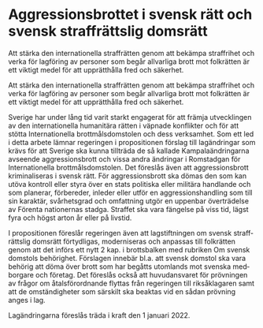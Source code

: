 # Aggressionsbrottet i svensk rätt och svensk straffrättslig domsrätt

Att stärka den inter­natio­nella straff­rätten genom att bekämpa straffrihet och verka för lag­föring av personer som begår allvarliga brott mot folk­rätten är ett viktigt medel för att upp­rätt­hålla fred och säkerhet.

Att stärka den inter­natio­nella straff­rätten genom att bekämpa straffrihet och verka för lag­föring av personer som begår allvarliga brott mot folk­rätten är ett viktigt medel för att upp­rätt­hålla fred och säkerhet.

Sverige har under lång tid varit starkt enga­gerat för att främja utveck­lingen av den inter­natio­nella humani­tära rätten i väpnade kon­flikter och för att stötta Inter­natio­nella brott­måls­domstolen och dess verk­samhet. Som ett led i detta arbete lämnar regeringen i proposi­tionen förslag till lag­ändringar som krävs för att Sverige ska kunna tillträda de så kallade Kampala­ändringarna avse­ende aggressions­brott och vissa andra ändringar i Rom­stadgan för Inter­natio­nella brott­måls­dom­stolen. Det föreslås även att aggressions­brott kriminali­seras i svensk rätt. För aggressions­brott ska dömas den som kan utöva kontroll eller styra över en stats politiska eller militära hand­lande och som planerar, förbereder, inleder eller utför en aggressions­handling som till sin karaktär, svårhets­grad och omfatt­ning utgör en uppen­bar över­trädelse av Förenta natio­nernas stadga. Straffet ska vara fängelse på viss tid, lägst fyra och högst arton år eller på livstid.

I propositionen föreslår regeringen även att lag­stift­ningen om svensk straff­rätts­lig doms­rätt förtyd­ligas, moderni­seras och anpassas till folk­rätten genom att det införs ett nytt 2 kap. i brotts­balken med rubriken Om svensk dom­stols behörighet. Förslagen innebär bl.a. att svensk domstol ska vara behörig att döma över brott som har begåtts utom­lands mot svenska med­borgare och företag. Det före­slås också att huvud­ansvaret för pröv­ningen av frågor om åtals­förord­nande flyttas från regeringen till riks­åkla­garen samt att de omstän­dig­heter som särskilt ska beaktas vid en sådan pröv­ning anges i lag.

Lagändringarna föreslås träda i kraft den 1 januari 2022.
